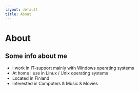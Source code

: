 ```yaml
---
layout: default
title: About
---
```

# About

## Some info about me 

  - I work in IT-support mainly with Windows operating systems
  - At home I use  in Linux / Unix operating systems
  - Located in Finland
  - Interested in Computers & Music & Movies
